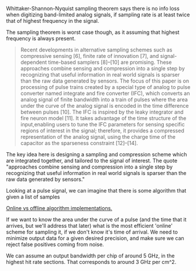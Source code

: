 Whittaker-Shannon-Nyquist sampling theorem says there is no info loss when digitizing band-limited analog signals, if sampling rate is at least twice that of highest frequency in the signal.

The sampling theorem is worst case though, as it assuming that highest frequency is always present.

> Recent developments in alternative sampling schemes such as compressive sensing [6], finite rate of innovation [7], and signal-dependent time-based samplers [8]–[10] are promising. These approaches combine sensing and compression into a single step by recognizing that useful information in real world signals is sparser than the raw data generated by sensors. The focus of this paper is on processing of pulse trains created by a special type of analog to pulse converter named integrate and fire converter (IFC), which converts an analog signal of finite bandwidth into a train of pulses where the area under the curve of the analog signal is encoded in the time difference between pulses [10]. The IFC is inspired by the leaky integrator and fire neuron model [11]. It takes advantage of the time structure of the input,enabling users to tune the IFC parameters for sensing specific regions of interest in the signal; therefore, it provides a compressed representation of the analog signal, using the  charge time of the capacitor as the sparseness constraint [12]–[14].

The key idea here is designing a sampling and compression scheme which are integrated together, and tailored to the signal of interest. The quote "approaches combine sensing and compression into a single step by recognizing that useful information in real world signals is sparser than the raw data generated by sensors."


Looking at a pulse signal, we can imagine that there is some algorithm that given a list of samples 

[Online vs offline algorithm implementations.](https://en.wikipedia.org/wiki/Online_algorithm)

If we want to know the area under the curve of a pulse (and the time that it arrives, but we'll address that later) what is the most efficient 'online' scheme for sampling it, if we don't know it's time of arrival. We need to minimize output data for a given desired precision, and make sure we can reject false positives coming from noise.

We can assume an output bandwidth per chip of around 5 GHz, in the highest hit rate sections. That corresponds to around 3 GHz per cm^2.